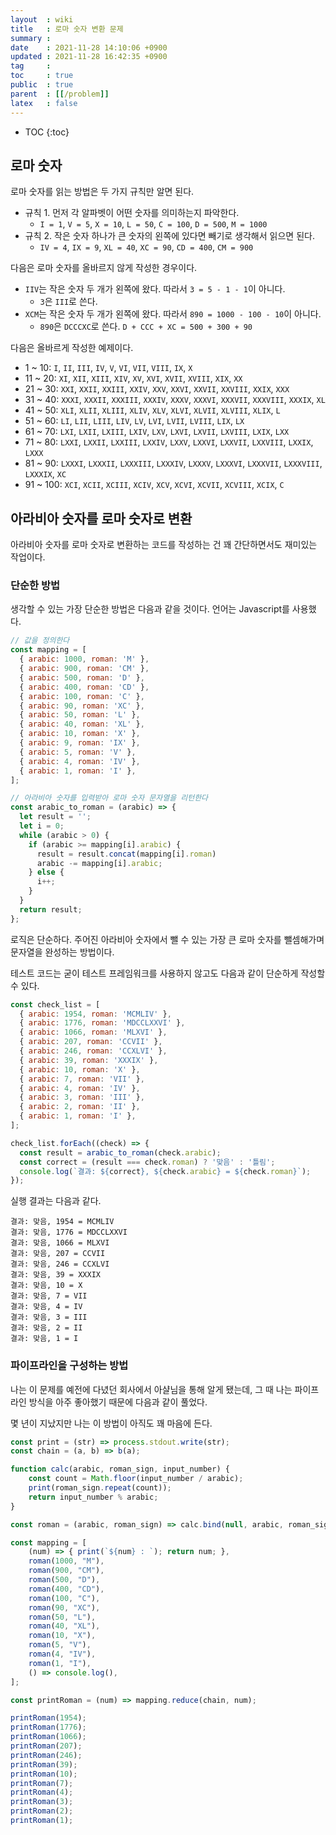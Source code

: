 ```yaml
---
layout  : wiki
title   : 로마 숫자 변환 문제
summary : 
date    : 2021-11-28 14:10:06 +0900
updated : 2021-11-28 16:42:35 +0900
tag     : 
toc     : true
public  : true
parent  : [[/problem]]
latex   : false
---
```

* TOC
{:toc}

## 로마 숫자

로마 숫자를 읽는 방법은 두 가지 규칙만 알면 된다.

- 규칙 1. 먼저 각 알파벳이 어떤 숫자를 의미하는지 파악한다.
    - `I = 1`, `V = 5`, `X = 10`, `L = 50`, `C = 100`, `D = 500`, `M = 1000`
- 규칙 2. 작은 숫자 하나가 큰 숫자의 왼쪽에 있다면 빼기로 생각해서 읽으면 된다.
    - `IV = 4`, `IX = 9`, `XL = 40`, `XC = 90`, `CD = 400`, `CM = 900`

다음은 로마 숫자를 올바르지 않게 작성한 경우이다.

- `IIV`는 작은 숫자 두 개가 왼쪽에 왔다. 따라서 `3 = 5 - 1 - 1`이 아니다.
    - `3`은 `III`로 쓴다.
- `XCM`는 작은 숫자 두 개가 왼쪽에 왔다. 따라서 `890 = 1000 - 100 - 10`이 아니다.
    - `890`은 `DCCCXC`로 쓴다. `D + CCC + XC = 500 + 300 + 90`

다음은 올바르게 작성한 예제이다.

- 1 ~ 10: `I`, `II`, `III`, `IV`, `V`, `VI`, `VII`, `VIII`, `IX`, `X`
- 11 ~ 20: `XI`, `XII`, `XIII`, `XIV`, `XV`, `XVI`, `XVII`, `XVIII`, `XIX`, `XX`
- 21 ~ 30: `XXI`, `XXII`, `XXIII`, `XXIV`, `XXV`, `XXVI`, `XXVII`, `XXVIII`, `XXIX`, `XXX`
- 31 ~ 40: `XXXI`, `XXXII`, `XXXIII`, `XXXIV`, `XXXV`, `XXXVI`, `XXXVII`, `XXXVIII`, `XXXIX`, `XL`
- 41 ~ 50: `XLI`, `XLII`, `XLIII`, `XLIV`, `XLV`, `XLVI`, `XLVII`, `XLVIII`, `XLIX`, `L`
- 51 ~ 60: `LI`, `LII`, `LIII`, `LIV`, `LV`, `LVI`, `LVII`, `LVIII`, `LIX`, `LX`
- 61 ~ 70: `LXI`, `LXII`, `LXIII`, `LXIV`, `LXV`, `LXVI`, `LXVII`, `LXVIII`, `LXIX`, `LXX`
- 71 ~ 80: `LXXI`, `LXXII`, `LXXIII`, `LXXIV`, `LXXV`, `LXXVI`, `LXXVII`, `LXXVIII`, `LXXIX`, `LXXX`
- 81 ~ 90: `LXXXI`, `LXXXII`, `LXXXIII`, `LXXXIV`, `LXXXV`, `LXXXVI`, `LXXXVII`, `LXXXVIII`, `LXXXIX`, `XC`
- 91 ~ 100: `XCI`, `XCII`, `XCIII`, `XCIV`, `XCV`, `XCVI`, `XCVII`, `XCVIII`, `XCIX`, `C`

## 아라비아 숫자를 로마 숫자로 변환

아라비아 숫자를 로마 숫자로 변환하는 코드를 작성하는 건 꽤 간단하면서도 재미있는 작업이다.

### 단순한 방법

생각할 수 있는 가장 단순한 방법은 다음과 같을 것이다. 언어는 Javascript를 사용했다.

```javascript
// 값을 정의한다
const mapping = [
  { arabic: 1000, roman: 'M' },
  { arabic: 900, roman: 'CM' },
  { arabic: 500, roman: 'D' },
  { arabic: 400, roman: 'CD' },
  { arabic: 100, roman: 'C' },
  { arabic: 90, roman: 'XC' },
  { arabic: 50, roman: 'L' },
  { arabic: 40, roman: 'XL' },
  { arabic: 10, roman: 'X' },
  { arabic: 9, roman: 'IX' },
  { arabic: 5, roman: 'V' },
  { arabic: 4, roman: 'IV' },
  { arabic: 1, roman: 'I' },
];

// 아라비아 숫자를 입력받아 로마 숫자 문자열을 리턴한다
const arabic_to_roman = (arabic) => {
  let result = '';
  let i = 0;
  while (arabic > 0) {
    if (arabic >= mapping[i].arabic) {
      result = result.concat(mapping[i].roman)
      arabic -= mapping[i].arabic;
    } else {
      i++;
    }
  }
  return result;
};
```

로직은 단순하다. 주어진 아라비아 숫자에서 뺄 수 있는 가장 큰 로마 숫자를 뺄셈해가며 문자열을 완성하는 방법이다.

테스트 코드는 굳이 테스트 프레임워크를 사용하지 않고도 다음과 같이 단순하게 작성할 수 있다.

```javascript
const check_list = [
  { arabic: 1954, roman: 'MCMLIV' },
  { arabic: 1776, roman: 'MDCCLXXVI' },
  { arabic: 1066, roman: 'MLXVI' },
  { arabic: 207, roman: 'CCVII' },
  { arabic: 246, roman: 'CCXLVI' },
  { arabic: 39, roman: 'XXXIX' },
  { arabic: 10, roman: 'X' },
  { arabic: 7, roman: 'VII' },
  { arabic: 4, roman: 'IV' },
  { arabic: 3, roman: 'III' },
  { arabic: 2, roman: 'II' },
  { arabic: 1, roman: 'I' },
];

check_list.forEach((check) => {
  const result = arabic_to_roman(check.arabic);
  const correct = (result === check.roman) ? '맞음' : '틀림';
  console.log(`결과: ${correct}, ${check.arabic} = ${check.roman}`);
});
```

실행 결과는 다음과 같다.

```
결과: 맞음, 1954 = MCMLIV
결과: 맞음, 1776 = MDCCLXXVI
결과: 맞음, 1066 = MLXVI
결과: 맞음, 207 = CCVII
결과: 맞음, 246 = CCXLVI
결과: 맞음, 39 = XXXIX
결과: 맞음, 10 = X
결과: 맞음, 7 = VII
결과: 맞음, 4 = IV
결과: 맞음, 3 = III
결과: 맞음, 2 = II
결과: 맞음, 1 = I
```

### 파이프라인을 구성하는 방법

나는 이 문제를 예전에 다녔던 회사에서 아샬님을 통해 알게 됐는데, 그 때 나는 파이프라인 방식을 아주 좋아했기 때문에 다음과 같이 풀었다.

몇 년이 지났지만 나는 이 방법이 아직도 꽤 마음에 든다.

```javascript
const print = (str) => process.stdout.write(str);
const chain = (a, b) => b(a);

function calc(arabic, roman_sign, input_number) {
    const count = Math.floor(input_number / arabic);
    print(roman_sign.repeat(count));
    return input_number % arabic;
}

const roman = (arabic, roman_sign) => calc.bind(null, arabic, roman_sign);

const mapping = [
    (num) => { print(`${num} : `); return num; },
    roman(1000, "M"),
    roman(900, "CM"),
    roman(500, "D"),
    roman(400, "CD"),
    roman(100, "C"),
    roman(90, "XC"),
    roman(50, "L"),
    roman(40, "XL"),
    roman(10, "X"),
    roman(5, "V"),
    roman(4, "IV"),
    roman(1, "I"),
    () => console.log(),
];
```

```javascript
const printRoman = (num) => mapping.reduce(chain, num);

printRoman(1954);
printRoman(1776);
printRoman(1066);
printRoman(207);
printRoman(246);
printRoman(39);
printRoman(10);
printRoman(7);
printRoman(4);
printRoman(3);
printRoman(2);
printRoman(1);
```


